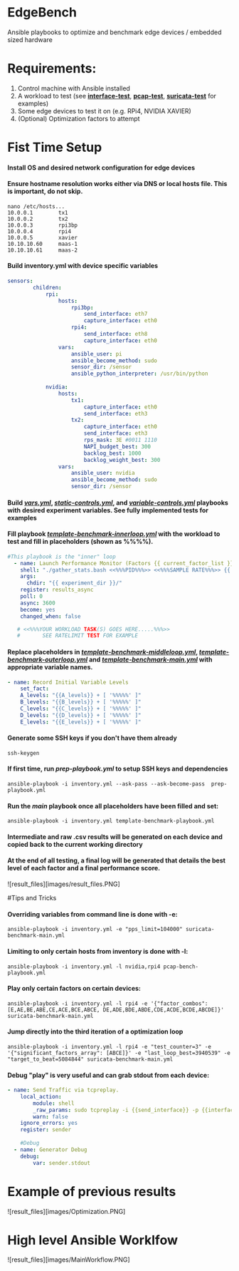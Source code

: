 EdgeBench
====
Ansible playbooks to optimize and benchmark edge devices / embedded sized hardware

# Requirements:
1. Control machine with Ansible installed
2. A workload to test (see [**interface-test**](interface-test), [**pcap-test**](pcap-test), [**suricata-test**](suricata-test) for examples)
4. Some edge devices to test it on (e.g. RPi4, NVIDIA XAVIER)
3. (Optional) Optimization factors to attempt

# Fist Time Setup

#### Install OS and desired network configuration for edge devices

#### Ensure hostname resolution works either via DNS or local hosts file. This is important, do not skip.

```
nano /etc/hosts...
10.0.0.1        tx1
10.0.0.2        tx2
10.0.0.3        rpi3bp
10.0.0.4        rpi4
10.0.0.5        xavier
10.10.10.60     maas-1
10.10.10.61     maas-2
```
#### Build inventory.yml with device specific variables

```yaml
sensors: 
        children:
            rpi:
                hosts:
                    rpi3bp:
                        send_interface: eth7
                        capture_interface: eth0
                    rpi4:
                        send_interface: eth8
                        capture_interface: eth0
                vars:
                    ansible_user: pi
                    ansible_become_method: sudo
                    sensor_dir: /sensor
                    ansible_python_interpreter: /usr/bin/python
              
            nvidia:
                hosts:
                    tx1:
                        capture_interface: eth0
                        send_interface: eth3
                    tx2:
                        capture_interface: eth0
                        send_interface: eth3
                        rps_mask: 3E #0011 1110
                        NAPI_budget_best: 300
                        backlog_best: 1000
                        backlog_weight_best: 300
                vars:
                    ansible_user: nvidia
                    ansible_become_method: sudo
                    sensor_dir: /sensor
```

#### Build [*vars.yml*](vars.yml), [*static-controls.yml*](template-static-controls.yml), and [*variable-controls.yml*](template-variable-controls.yml) playbooks with desired experiment variables. See fully implemented tests for examples

#### Fill playbook [*template-benchmark-innerloop.yml*](template-benchmark-innerloop.yml) with the workload to test and fill in placeholders (shown as \%\%\%\%). 

```yaml
#This playbook is the "inner" loop
  - name: Launch Performance Monitor (Factors {{ current_factor_list }})
    shell: "./gather_stats.bash <<%%%PID%%%>> <<%%%SAMPLE RATE%%%>> {{ current_factor_list }}"
    args:
      chdir: "{{ experiment_dir }}/"
    register: results_async
    poll: 0
    async: 3600
    become: yes
    changed_when: false

   # <<%%%YOUR WORKLOAD TASK(S) GOES HERE.....%%%>>
   #       SEE RATELIMIT TEST FOR EXAMPLE
```

#### Replace placeholders in [*template-benchmark-middleloop.yml*](template-benchmark-middleloop.yml), [*template-benchmark-outerloop.yml*](template-benchmark-outerloop.yml) and [*template-benchmark-main.yml*](template-benchmark-main) with appropriate variable names.

```yaml
- name: Record Initial Variable Levels
    set_fact:
    A_levels: "{{A_levels}} + [ '%%%%%' ]"
    B_levels: "{{B_levels}} + [ '%%%%%' ]"
    C_levels: "{{C_levels}} + [ '%%%%%' ]"
    D_levels: "{{D_levels}} + [ '%%%%%' ]"
    E_levels: "{{E_levels}} + [ '%%%%%' ]"      
```      

#### Generate some SSH keys if you don't have them already
`ssh-keygen`

#### If first time, run *prep-playbook.yml* to setup SSH keys and dependencies
`ansible-playbook -i inventory.yml --ask-pass --ask-become-pass  prep-playbook.yml`

#### Run the *main* playbook once all placeholders have been filled and set:
`ansible-playbook -i inventory.yml template-benchmark-playbook.yml`

#### Intermediate and raw .csv results will be generated on each device and copied back to the current working directory

#### At the end of all testing, a final log will be generated that details the best level of each factor and a final performance score. 

![result_files][images/result_files.PNG]

#Tips and Tricks

#### Overriding variables from command line is done with -e:
`ansible-playbook -i inventory.yml -e "pps_limit=104000" suricata-benchmark-main.yml`

#### Limiting to only certain hosts from inventory is done with -l: 
`ansible-playbook -i inventory.yml -l nvidia,rpi4 pcap-bench-playbook.yml`

#### Play only certain factors on certain devices:
`ansible-playbook -i inventory.yml -l rpi4 -e '{"factor_combos": [E,AE,BE,ABE,CE,ACE,BCE,ABCE, DE,ADE,BDE,ABDE,CDE,ACDE,BCDE,ABCDE]}' suricata-benchmark-main.yml`

#### Jump directly into the third iteration of a optimization loop
`ansible-playbook -i inventory.yml -l rpi4 -e "test_counter=3" -e '{"significant_factors_array": [ABCE]}' -e "last_loop_best=3940539" -e "target_to_beat=5084844" suricata-benchmark-main.yml`

#### Debug "play" is very useful and can grab stdout from each device:

```yaml
- name: Send Traffic via tcpreplay.
    local_action:
        module: shell
        _raw_params: sudo tcpreplay -i {{send_interface}} -p {{interface_pps}} 1.pcap
        warn: false
    ignore_errors: yes
    register: sender
    
    #Debug
  - name: Generator Debug
    debug:
        var: sender.stdout
```

# Example of previous results
![result_files][images/Optimization.PNG]

# High level Ansible Worklfow
![result_files][images/MainWorkflow.PNG]

